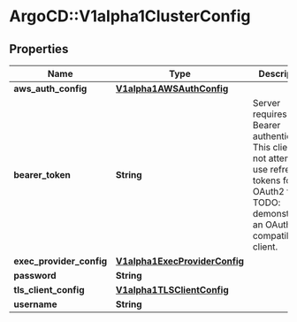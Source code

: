 # ArgoCD::V1alpha1ClusterConfig

## Properties
Name | Type | Description | Notes
------------ | ------------- | ------------- | -------------
**aws_auth_config** | [**V1alpha1AWSAuthConfig**](V1alpha1AWSAuthConfig.md) |  | [optional] 
**bearer_token** | **String** | Server requires Bearer authentication. This client will not attempt to use refresh tokens for an OAuth2 flow. TODO: demonstrate an OAuth2 compatible client. | [optional] 
**exec_provider_config** | [**V1alpha1ExecProviderConfig**](V1alpha1ExecProviderConfig.md) |  | [optional] 
**password** | **String** |  | [optional] 
**tls_client_config** | [**V1alpha1TLSClientConfig**](V1alpha1TLSClientConfig.md) |  | [optional] 
**username** | **String** |  | [optional] 


